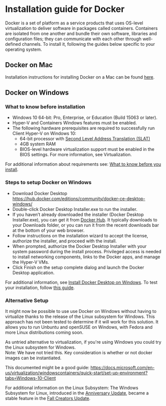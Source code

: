 # Installation guide for Docker

Docker is a set of platform as a service products that uses OS-level virtualization to deliver software in packages called containers. Containers are isolated from one another and bundle their own software, libraries and configuration files; they can communicate with each other through well-defined channels.  To install it, following the guides below specific to your operating system.

## Docker on Mac

Installation instructions for installing Docker on a Mac can be found [here](https://docs.docker.com/docker-for-mac/).

## Docker on Windows

### What to know before installation

- Windows 10 64-bit: Pro, Enterprise, or Education (Build 15063 or later).
- Hyper-V and Containers Windows features must be enabled.
- The following hardware prerequisites are required to successfully run Client Hyper-V on Windows 10:
    - 64-bit processor with [Second Level Address Translation (SLAT)](http://en.wikipedia.org/wiki/Second_Level_Address_Translation)
    - 4GB system RAM
    - BIOS-level hardware virtualization support must be enabled in the BIOS settings. For more information, see Virtualization.

For additional information about requirements see: [What to know before you install](https://docs.docker.com/docker-for-windows/install/#what-to-know-before-you-install).

### Steps to setup Docker on Windows

- Download Docker Desktop <https://hub.docker.com/editions/community/docker-ce-desktop-windows/>
- Double-click Docker Desktop Installer.exe to run the installer.
- If you haven’t already downloaded the installer (Docker Desktop Installer.exe), you can get it from [Docker Hub](https://hub.docker.com/editions/community/docker-ce-desktop-windows/). It typically downloads to your Downloads folder, or you can run it from the recent downloads bar at the bottom of your web browser.
- Follow instructions on the installation wizard to accept the license, authorize the installer, and proceed with the install.
- When prompted, authorize the Docker Desktop Installer with your system password during the install process. Privileged access is needed to install networking components, links to the Docker apps, and manage the Hyper-V VMs.
- Click Finish on the setup complete dialog and launch the Docker Desktop application.

For additional information, see [Install Docker Desktop on Windows](https://docs.docker.com/docker-for-windows/install/).
To test your installation, follow [this guide](https://docs.docker.com/docker-for-windows/#system-requirements#test-your-installation).  

### Alternative Setup

It might now be possible to use use Docker on Windows without having to virtualize thanks to the release of the Linux subsystem for Windows.  This approach has not been tested to determine if it will work for this solution.  It allows you to run Unbuntu and openSUSE on Windows, with Fedora and more Linux distributions coming soon.  

As untried alternative to virtualization, if you're using Windows you could try the Linux subsystem for Windows.  
Note: We have not tried this.  Key consideration is whether or not docker images can be instantiated.  

This documented might be a good guide: <https://docs.microsoft.com/en-us/virtualization/windowscontainers/quick-start/set-up-environment?tabs=Windows-10-Client>

For additional information on the Linux Subsystem:
The Windows Subsystem for Linux, introduced in the [Anniversary Update](https://www.howtogeek.com/248177/whats-new-in-windows-10s-anniversary-update/), became a stable feature in the [Fall Creators Update](https://www.howtogeek.com/248177/whats-new-in-windows-10s-anniversary-update/).
